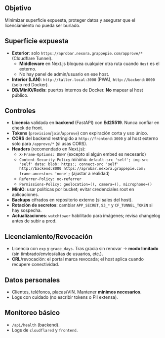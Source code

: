 ## Objetivo

Minimizar superficie expuesta, proteger datos y asegurar que el licenciamiento no pueda ser burlado.

## Superficie expuesta

- **Exterior**: solo `https://aprobar.nexora.grappepie.com/approve/*` (Cloudflare Tunnel).
    - **Middleware** en Next.js bloquea cualquier otra ruta cuando `Host` es el externo.
    - No hay panel de admin/usuario en ese host.
- **Interior (LAN)**: `http://taller.local:3000` (PWA), `http://backend:8000` (solo red Docker).
- **DB/MinIO/Redis**: puertos internos de Docker. **No** mapear al host público.

## Controles

- **Licencia** validada en **backend** (FastAPI) con **Ed25519**. Nunca confiar en check de front.
- **Tokens** (`provision`/`join`/`approve`) con expiración corta y uso único.
- **CORS** del backend restringido a `http://frontend:3000` y al host externo solo para `/approve/*` (si usas CORS).
- **Headers** (recomendado en Next.js):
    - `X-Frame-Options: DENY` (excepto si algún embed es necesario)
    - `Content-Security-Policy` mínimo: `default-src 'self'; img-src 'self' data: blob: https:; connect-src 'self' http://backend:8000 https://aprobar.nexora.grappepie.com; frame-ancestors 'none';` (ajustar a realidad)
    - `Referrer-Policy: no-referrer`
    - `Permissions-Policy: geolocation=(), camera=(), microphone=()`
- **MinIO**: usar políticas por bucket; evitar credenciales root en aplicaciones.
- **Backups** cifrados en repositorio externo (si sales del host).
- **Rotación de secretos**: cambiar `APP_SECRET`, `S3_*` y `CF_TUNNEL_TOKEN` si hay sospecha.
- **Actualizaciones**: `watchtower` habilitado para imágenes; revisa changelog antes de subir a prod.

## Licenciamiento/Revocación

- Licencia con `exp` y `grace_days`. Tras gracia sin renovar → **modo limitado** (sin timbrado/envíos/altas de usuarios, etc.).
- **CRL**/revocación: el portal marca revocada; el host aplica cuando recupere conectividad.

## Datos personales

- Clientes, teléfonos, placas/VIN. Mantener **mínimos necesarios**.
- Logs con cuidado (no escribir tokens o PII extensa).

## Monitoreo básico

- `/api/health` (backend).
- Logs de `cloudflared` y `frontend`.

